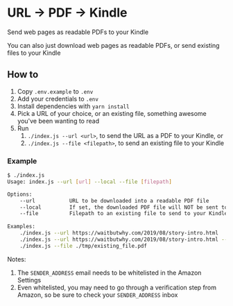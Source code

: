 # URL -> PDF -> Kindle

Send web pages as readable PDFs to your Kindle

You can also just download web pages as readable PDFs, or send existing files to your Kindle

## How to

1. Copy `.env.example` to `.env`
2. Add your credentials to `.env`
3. Install dependencies with `yarn install`
4. Pick a URL of your choice, or an existing file, something awesome you've been wanting to read
5. Run
    1. `./index.js --url <url>`, to send the URL as a PDF to your Kindle, or
    2. `./index.js --file <filepath>`, to send an existing file to your Kindle

### Example

```sh
$ ./index.js
Usage: index.js --url [url] --local --file [filepath]

Options:
    --url           URL to be downloaded into a readable PDF file
    --local         If set, the downloaded PDF file will NOT be sent to your Kindle
    --file          Filepath to an existing file to send to your Kindle
    
Examples:
    ./index.js --url https://waitbutwhy.com/2019/08/story-intro.html
    ./index.js --url https://waitbutwhy.com/2019/08/story-intro.html --local
    ./index.js --file ./tmp/existing_file.pdf
```

Notes:

1. The `SENDER_ADDRESS` email needs to be whitelisted in the Amazon Settings
2. Even whitelisted, you may need to go through a verification step from Amazon, so be sure to check your `SENDER_ADDRESS` inbox
